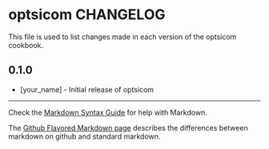 optsicom CHANGELOG
==================

This file is used to list changes made in each version of the optsicom cookbook.

0.1.0
-----
- [your_name] - Initial release of optsicom

- - -
Check the [Markdown Syntax Guide](http://daringfireball.net/projects/markdown/syntax) for help with Markdown.

The [Github Flavored Markdown page](http://github.github.com/github-flavored-markdown/) describes the differences between markdown on github and standard markdown.

